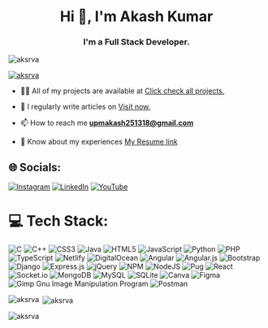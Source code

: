 <h1 align="center">Hi 👋, I'm Akash Kumar</h1>
<h3 align="center">I'm a Full Stack Developer.</h3>

<p align="left"> <img src="https://komarev.com/ghpvc/?username=aksrva&label=Profile%20views&color=0e75b6&style=flat" alt="aksrva" /> </p>

<p align="left"> <a href="https://github.com/ryo-ma/github-profile-trophy"><img src="https://github-profile-trophy.vercel.app/?username=aksrva" alt="aksrva" /></a> </p>

- 👨‍💻 All of my projects are available at [Click check all projects.](https://github.com/aksrva)

- 📝 I regularly write articles on [Visit now.](https://www.lapmos.com)

- 📫 How to reach me **upmakash251318@gmail.com**

- 📄 Know about my experiences [My Resume link](https://drive.google.com/file/d/1VXAeQi0vwXq9DrgtzH4hO0ut82r11KHY/view?usp=sharing)

## 🌐 Socials:
[![Instagram](https://img.shields.io/badge/Instagram-%23E4405F.svg?logo=Instagram&logoColor=white)](https://instagram.com/lapmos_) [![LinkedIn](https://img.shields.io/badge/LinkedIn-%230077B5.svg?logo=linkedin&logoColor=white)](https://linkedin.com/in/akash-kumar-6697901b4) [![YouTube](https://img.shields.io/badge/YouTube-%23FF0000.svg?logo=YouTube&logoColor=white)](https://www.youtube.com/c/uceds45c7t640xtwnpmamccg) 

# 💻 Tech Stack:
![C](https://img.shields.io/badge/c-%2300599C.svg?style=flat-square&logo=c&logoColor=white) ![C++](https://img.shields.io/badge/c++-%2300599C.svg?style=flat-square&logo=c%2B%2B&logoColor=white) ![CSS3](https://img.shields.io/badge/css3-%231572B6.svg?style=flat-square&logo=css3&logoColor=white) ![Java](https://img.shields.io/badge/java-%23ED8B00.svg?style=flat-square&logo=java&logoColor=white) ![HTML5](https://img.shields.io/badge/html5-%23E34F26.svg?style=flat-square&logo=html5&logoColor=white) ![JavaScript](https://img.shields.io/badge/javascript-%23323330.svg?style=flat-square&logo=javascript&logoColor=%23F7DF1E) ![Python](https://img.shields.io/badge/python-3670A0?style=flat-square&logo=python&logoColor=ffdd54) ![PHP](https://img.shields.io/badge/php-%23777BB4.svg?style=flat-square&logo=php&logoColor=white) ![TypeScript](https://img.shields.io/badge/typescript-%23007ACC.svg?style=flat-square&logo=typescript&logoColor=white) ![Netlify](https://img.shields.io/badge/netlify-%23000000.svg?style=flat-square&logo=netlify&logoColor=#00C7B7) ![DigitalOcean](https://img.shields.io/badge/DigitalOcean-%230167ff.svg?style=flat-square&logo=digitalOcean&logoColor=white) ![Angular](https://img.shields.io/badge/angular-%23DD0031.svg?style=flat-square&logo=angular&logoColor=white) ![Angular.js](https://img.shields.io/badge/angular.js-%23E23237.svg?style=flat-square&logo=angularjs&logoColor=white) ![Bootstrap](https://img.shields.io/badge/bootstrap-%23563D7C.svg?style=flat-square&logo=bootstrap&logoColor=white) ![Django](https://img.shields.io/badge/django-%23092E20.svg?style=flat-square&logo=django&logoColor=white) ![Express.js](https://img.shields.io/badge/express.js-%23404d59.svg?style=flat-square&logo=express&logoColor=%2361DAFB) ![jQuery](https://img.shields.io/badge/jquery-%230769AD.svg?style=flat-square&logo=jquery&logoColor=white) ![NPM](https://img.shields.io/badge/NPM-%23000000.svg?style=flat-square&logo=npm&logoColor=white) ![NodeJS](https://img.shields.io/badge/node.js-6DA55F?style=flat-square&logo=node.js&logoColor=white) ![Pug](https://img.shields.io/badge/Pug-FFF?style=flat-square&logo=pug&logoColor=A86454) ![React](https://img.shields.io/badge/react-%2320232a.svg?style=flat-square&logo=react&logoColor=%2361DAFB) ![Socket.io](https://img.shields.io/badge/Socket.io-black?style=flat-square&logo=socket.io&badgeColor=010101) ![MongoDB](https://img.shields.io/badge/MongoDB-%234ea94b.svg?style=flat-square&logo=mongodb&logoColor=white) ![MySQL](https://img.shields.io/badge/mysql-%2300f.svg?style=flat-square&logo=mysql&logoColor=white) ![SQLite](https://img.shields.io/badge/sqlite-%2307405e.svg?style=flat-square&logo=sqlite&logoColor=white) ![Canva](https://img.shields.io/badge/Canva-%2300C4CC.svg?style=flat-square&logo=Canva&logoColor=white) 	![Figma](https://img.shields.io/badge/figma-%23F24E1E.svg?style=flat-square&logo=figma&logoColor=white) ![Gimp Gnu Image Manipulation Program](https://img.shields.io/badge/Gimp-657D8B?style=flat-square&logo=gimp&logoColor=FFFFFF) ![Postman](https://img.shields.io/badge/Postman-FF6C37?style=flat-square&logo=postman&logoColor=white)


<p><img align="left" src="https://github-readme-stats.vercel.app/api/top-langs?username=aksrva&show_icons=true&locale=en&layout=compact" alt="aksrva" /></p>

<p>&nbsp;<img align="center" src="https://github-readme-stats.vercel.app/api?username=aksrva&show_icons=true&locale=en" alt="aksrva" /></p>

<p><img align="center" src="https://github-readme-streak-stats.herokuapp.com/?user=aksrva&" alt="aksrva" /></p>
